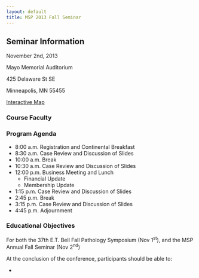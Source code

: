 ```yaml
---
layout: default
title: MSP 2013 Fall Seminar
---
```

## Seminar Information
November 2nd, 2013

Mayo Memorial Auditorium

425 Delaware St SE

Minneapolis, MN 55455

[<i class="icon-globe"></i> Interactive Map](http://campusmaps.umn.edu/tc/map.php?building=074)

### Course Faculty

### Program Agenda
- 8:00 a.m. Registration and Continental Breakfast
- 8:30 a.m. Case Review and Discussion of Slides
- 10:00 a.m. Break
- 10:30 a.m. Case Review and Discussion of Slides
- 12:00 p.m. Business Meeting and Lunch
  - Financial Update
  - Membership Update
- 1:15 p.m. Case Review and Discussion of Slides
- 2:45 p.m. Break
- 3:15 p.m. Case Review and Discussion of Slides
- 4:45 p.m. Adjournment

### Educational Objectives
For both the 37th E.T. Bell Fall Pathology Symposium (Nov 1<sup>st</sup>), and the MSP Annual Fall Seminar (Nov 2<sup>nd</sup>)

At the conclusion of the conference, participants should be able to:

- 
